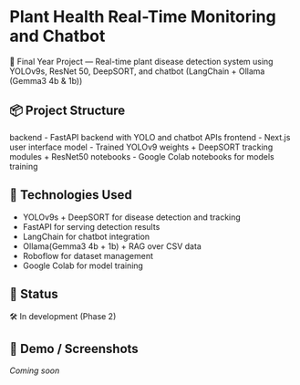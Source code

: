 # Plant Health Real-Time Monitoring and Chatbot
🌱 Final Year Project — Real-time plant disease detection system using YOLOv9s, ResNet 50, DeepSORT, and chatbot (LangChain + Ollama (Gemma3 4b & 1b))

## 📦 Project Structure
backend - FastAPI backend with YOLO and chatbot APIs
frontend - Next.js user interface
model - Trained YOLOv9 weights + DeepSORT tracking modules + ResNet50
notebooks - Google Colab notebooks for models training

## 🧠 Technologies Used
- YOLOv9s + DeepSORT for disease detection and tracking
- FastAPI for serving detection results
- LangChain for chatbot integration
- Ollama(Gemma3 4b + 1b) + RAG over CSV data
- Roboflow for dataset management
- Google Colab for model training

## 🚀 Status
🛠️ In development (Phase 2)

## 📸 Demo / Screenshots
*Coming soon*
